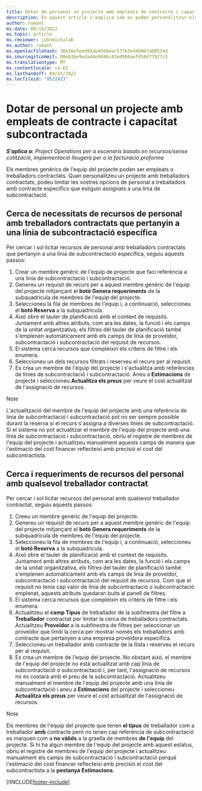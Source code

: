 ```yaml
---
title: Dotar de personal un projecte amb empleats de contracte i capacitat subcontractada
description: En aquest article s'explica com es poden personalitzar els requisits del projecte mitjançant treballadors contractats o capacitat subcontractada a Microsoft Dynamics 365 Project Operations.
author: rumant
ms.date: 09/14/2022
ms.topic: article
ms.reviewer: johnmichalak
ms.author: rumant
ms.openlocfilehash: 30e16efeed93ab4568eac57fb3ed46067a08524d
ms.sourcegitcommit: 08eb3be9eda44e9446c43ed9b6aefd58d77927c5
ms.translationtype: MT
ms.contentlocale: ca-ES
ms.lasthandoff: 09/15/2022
ms.locfileid: "9522423"
---
```

# <a name="staffing-a-project-with-contract-workers-and-subcontracted-capacity"></a>Dotar de personal un projecte amb empleats de contracte i capacitat subcontractada

_**S'aplica a:** Project Operations per a escenaris basats en recursos/sense cotització, implementació lleugera per a la facturació proforma_

Els membres genèrics de l'equip del projecte poden ser empleats o treballadors contractats. Quan personalitzeu un projecte amb treballadors contractats, podeu limitar les vostres opcions de personal a treballadors amb contracte específics que estiguin assignats a una línia de subcontractació. 

## <a name="search-for-staff-resource-requirements-with-contract-workers-that-belong-to-a-specific-subcontract-line"></a>Cerca de necessitats de recursos de personal amb treballadors contractats que pertanyin a una línia de subcontractació específica

Per cercar i sol·licitar recursos de personal amb treballadors contractats que pertanyin a una línia de subcontractació específica, seguiu aquests passos:

1. Crear un membre genèric de l'equip de projecte que faci referència a una línia de subcontractació i subcontractació.
2. Genereu un requisit de recurs per a aquest membre genèric de l'equip del projecte mitjançant el **botó Genera requeriments** de la subquadrícula de membres de l'equip del projecte.
3. Seleccioneu la fila de membres de l'equip i, a continuació, seleccioneu el **botó Reserva** a la subquadrícula. 
4. Això obre el tauler de planificació amb el context de requisits. Juntament amb altres atributs, com ara les dates, la funció i els camps de la unitat organitzativa, els filtres del tauler de planificació també s'emplenen automàticament amb els camps de línia de proveïdor, subcontractació i subcontractació del requisit de recursos.
5. El sistema cerca recursos que compleixin els criteris de filtre i els enumera. 
6. Seleccioneu un dels recursos filtrats i reserveu el recurs per al requisit. 
7. Es crea un membre de l'equip del projecte i s'actualitza amb referències de línies de subcontractació i subcontractació. Aneu a **Estimacions** de projecte i seleccioneu **Actualitza els preus** per veure el cost actualitzat de l'assignació de recursos. 

> [!NOTE]
> L'actualització del membre de l'equip del projecte amb una referència de línia de subcontractació i subcontractació pot no ser sempre possible durant la reserva si el recurs s'assigna a diverses línies de subcontractació. Si el sistema no pot actualitzar el membre de l'equip del projecte amb una línia de subcontractació i subcontractació, obriu el registre de membres de l'equip del projecte i actualitzeu manualment aquests camps de manera que l'estimació del cost financer reflecteixi amb precisió el cost del subcontractista.

## <a name="search-for-and-staff-resource-requirements-with-any-contract-worker"></a>Cerca i requeriments de recursos del personal amb qualsevol treballador contractat

Per cercar i sol·licitar recursos del personal amb qualsevol treballador contractat, seguiu aquests passos:

1. Creeu un membre genèric de l'equip del projecte.
2. Genereu un requisit de recurs per a aquest membre genèric de l'equip del projecte mitjançant el **botó Genera requeriments** de la subquadrícula de membres de l'equip del projecte.
3. Seleccioneu la fila de membres de l'equip i, a continuació, seleccioneu el **botó Reserva** a la subquadrícula. 
4. Això obre el tauler de planificació amb el context de requisits. Juntament amb altres atributs, com ara les dates, la funció i els camps de la unitat organitzativa, els filtres del tauler de planificació també s'emplenen automàticament amb els camps de línia de proveïdor, subcontractació i subcontractació del requisit de recursos. Com que el requisit no tenia cap valor de línia de subcontractació o subcontractació emplenat, aquests atributs quedaran buits al panell de filtres.
5. El sistema cerca recursos que compleixin els criteris de filtre i els enumera.
6. Actualitzeu el **camp Tipus** de treballador de la subfinestra del filtre a **Treballador** contractat per limitar la cerca de treballadors contractats. Actualitzeu **Proveïdor** a la subfinestra de filtres per seleccionar un proveïdor que limiti la cerca per mostrar només els treballadors amb contracte que pertanyen a una empresa proveïdora específica.
7. Seleccioneu un treballador amb contracte de la llista i reserveu el recurs per al requisit.
8. Es crea un membre de l'equip del projecte. No obstant això, el membre de l'equip del projecte no està actualitzat amb cap línia de subcontractació o subcontractació i, per tant, l'assignació de recursos no es costarà amb el preu de la subcontractació. Actualitzeu manualment el membre de l'equip del projecte amb una línia de subcontractació i aneu a **Estimacions** del projecte i seleccioneu **Actualitza els preus** per veure el cost actualitzat de l'assignació de recursos.

> [!NOTE]
> Els membres de l'equip del projecte que tenen **el tipus** de treballador com a treballador **amb** contracte però no tenen cap referència de subcontractació es marquen com a **no vàlids** a la graella de membres **de l'equip** del projecte. Si hi ha algun membre de l'equip del projecte amb aquest estatus, obriu el registre de membres de l'equip del projecte i actualitzeu manualment els camps de subcontractació i subcontractació perquè l'estimació del cost financer reflecteixi amb precisió el cost del subcontractista a la **pestanya Estimacions**. 


[!INCLUDE[footer-include](../../includes/footer-banner.md)]
